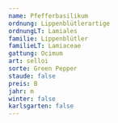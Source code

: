 ```yaml
---
name: Pfefferbasilikum
ordnung: Lippenblütlerartige
ordnungLT: Lamiales
familie: Lippenblütler
familieLT: Lamiaceae
gattung: Ocimum
art: selloi
sorte: Green Pepper
staude: false
preis: B
jahr: m
winter: false
karlsgarten: false
---
```

